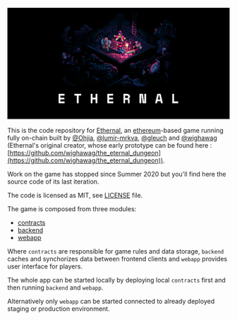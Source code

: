 ![alt text](./ethernal.png)

This is the code repository for [Ethernal](https://ethernal.world), an [ethereum](https://ethereum.org)-based game running fully on-chain built by [@Ohjia](https://github.com/Ohjia), [@lumir-mrkva](https://github.com/lumir-mrkva), [@gleuch](https://github.com/gleuch) and [@wighawag](https://github.com/wighawag) (Ethernal's original creator, whose early prototype can be found here : [https://github.com/wighawag/the_eternal_dungeon](https://github.com/wighawag/the_eternal_dungeon)).

Work on the game has stopped since Summer 2020 but you'll find here the source code of its last iteration.

The code is licensed as MIT, see [LICENSE](./LICENSE) file.


The game is composed from three modules:

- [contracts](contracts/)
- [backend](backend/)
- [webapp](webapp/)

Where `contracts` are responsible for game rules and data storage, `backend` caches and synchorizes data between frontend
clients and `webapp` provides user interface for players.

The whole app can be started locally by deploying local `contracts` first and then running `backend` and `webapp`.
    
Alternatively only `webapp` can be started connected to already deployed staging or production environment.
